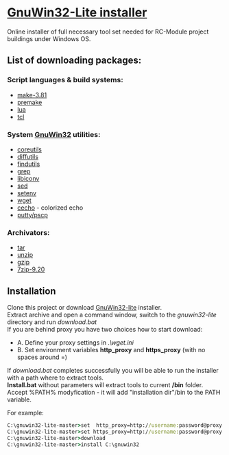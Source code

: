 # [GnuWin32-Lite installer](https://github.com/RC-MODULE/gnuwin32-lite)
 
Online installer of full necessary tool set needed for RC-Module project buildings under Windows OS. 

## List of downloading packages:
### Script languages & build systems:   
  - [make-3.81](http://gnuwin32.sourceforge.net/packages/make.htm)
  - [premake](https://premake.github.io/)
  - [lua](http://lua-users.org/wiki/LuaBinaries)
  - [tcl](https://www.irontcl.com/)
<!--
  - [pkg-config](https://sourceforge.net/projects/pkgconfiglite/files/)
  - [cmake](https://cmake.org)
 -->
### System [GnuWin32](http://gnuwin32.sourceforge.net/) utilities:   
  - [coreutils](http://gnuwin32.sourceforge.net/packages/coreutils.htm)
  - [diffutils](http://gnuwin32.sourceforge.net/packages/diffutils.htm)
  - [findutils](http://gnuwin32.sourceforge.net/packages/findutils.htm)
  - [grep](http://gnuwin32.sourceforge.net/packages/grep.htm)
  - [libiconv](http://gnuwin32.sourceforge.net/packages/libiconv.htm) 
  - [sed](http://gnuwin32.sourceforge.net/packages/sed.htm)
  - [setenv](http://www.codeproject.com/Articles/12153/SetEnv)
  - [wget](http://gnuwin32.sourceforge.net/packages/wget.htm)
  - [cecho](https://github.com/elisherer/cecho) - colorized echo
  - [putty/pscp](http://www.chiark.greenend.org.uk/~sgtatham/putty/download.html)
### Archivators:   
  - [tar](http://gnuwin32.sourceforge.net/packages/gtar.htm)
  - [unzip](http://gnuwin32.sourceforge.net/packages/unzip.htm)
  - [gzip](http://gnuwin32.sourceforge.net/packages/gzip.htm)
  - [7zip-9.20](http://www.7-zip.org)


## Installation 
Clone this project or download [GnuWin32-lite](https://github.com/RC-MODULE/gnuwin32-lite/archive/master.zip) installer.   
Extract archive and open a command window, switch to the *gnuwin32-lite* directory and run *download.bat*   
If you are behind proxy you have two choices how to start download:
  - A. Define your proxy settings in *.\wget.ini*  
  - B. Set environment variables **http_proxy** and **https_proxy** (with no spaces around =)


If *download.bat* completes successfully you will be able to run the installer with a path where to extract tools.   
**Install.bat** without parameters will extract tools to current **/bin** folder.
Accept %PATH% modyfication - it will add "installation dir"/bin to the PATH variable.

For example: 
```bat
C:\gnuwin32-lite-master>set  http_proxy=http://username:password@proxy:80/
C:\gnuwin32-lite-master>set https_proxy=http://username:password@proxy:80/
C:\gnuwin32-lite-master>download 
C:\gnuwin32-lite-master>install C:\gnuwin32 
```

